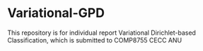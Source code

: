 # Variational-GPD
This repository is for individual report Variational Dirichlet-based Classification, which is submitted to COMP8755 CECC ANU
